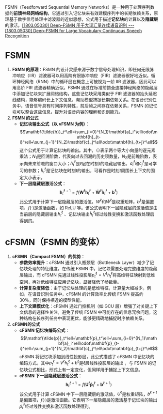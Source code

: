 FSMN（Feedforward Sequential Memory Networks）是一种用于处理序列数据的**前馈神经网络结构**，它通过引入记忆块来有效建模序列中的长期依赖关系，原理基于数字信号处理中滤波器的近似思想，公式用于描述**记忆块**的计算以及**隐藏层**的激活。[[1803.05030] Deep-FSMN 用于大词汇量连续语音识别 --- [1803.05030] Deep-FSMN for Large Vocabulary Continuous Speech Recognition](https://ar5iv.labs.arxiv.org/html/1803.05030?_immersive_translate_auto_translate=1)


# FSMN
1. **FSMN 的原理**：FSMN 的设计灵感来源于数字信号处理知识，即任何无限脉冲响应（IIR）滤波器可以用高阶有限脉冲响应（FIR）滤波器很好地近似。循环神经网络（RNN）中的循环层在概念上可被视为一阶 IIR 滤波器，因此可以用高阶 FIR 滤波器精确近似。FSMN 通过在标准前馈全连接神经网络的隐藏层中添加记忆块来扩展网络结构，这些记忆块采用类似于 FIR 滤波器的抽头延迟线结构，能够编码长上下文信息，帮助模型捕捉长期依赖关系。在语音识别任务中，语音信号具有时间序列特性，前后帧之间存在依赖关系，FSMN 的记忆块可以整合这些信息，提升对语音内容的理解和识别能力。
2. **FSMN 的公式**
    - **记忆块输出公式（以 vFSMN 为例）**：$$\mathbf{\tilde{h}}_t^\ell=\sum_{i=0}^{N_1}\mathbf{a}_i^\ell\odot\mathbf{h}_{t-i}^\ell+\sum_{j=1}^{N_2}\mathbf{c}_j^\ell\odot\mathbf{h}_{t+j}^\ell$$这个公式用于计算记忆块的输出。其中，$\odot$表示两个等大小向量的逐元素乘法；$N_{1}$是回溯阶数，代表向过去回溯的历史项数量，$N_{2}$是前瞻阶数，表示向未来前瞻的窗口大小；$h_{t}^{\ell}$是$\ell$层在时刻$t$的隐藏层输出，$a_{i}^{\ell}$和$c_{j}^{\ell}$是可学习的参数；$\tilde{h}_{t}^{\ell}$是记忆块在时刻$t$的输出，可看作是时刻$t$周围长上下文的固定大小表示。
    - **下一层隐藏层激活公式**：$$\mathbf{h}_t^{\ell+1}=f(\mathbf{W}^\ell\mathbf{h}_t^\ell+\mathbf{\tilde{W}}^\ell\mathbf{\tilde{h}}_t^\ell+\mathbf{b}^\ell)$$此公式用于计算下一层隐藏层的激活值。$W^{\ell}$和$\tilde{W}^{\ell}$是权重矩阵，$b^{\ell}$是偏置项，$f(\cdot)$是激活函数，如 ReLU 等。该公式表明下一层隐藏层的激活值是由当前层的隐藏层输出$h_{t}^{\ell}$ 、记忆块输出$\tilde{h}_{t}^{\ell}$经过线性变换和激活函数处理后得到的。


# cFSMN（FSMN 的变体）
1. **cFSMN（Compact FSMN）的优势**：
    - **参数效率提升**：cFSMN 通过引入瓶颈层（Bottleneck Layer）减少了记忆块处理的特征维度。在传统 FSMN 中，记忆块需要处理完整维度的隐藏层输出，而 cFSMN 先通过线性投影层$p_{t}^{\ell}=V^{\ell}h_{t}^{\ell}$将高维特征映射到低维空间，再对低维特征应用记忆块，显著降低了参数量。
    - **计算复杂度降低**：由于记忆块处理的是低维特征，计算量大幅减少。例如，在语音识别任务中，cFSMN 的计算效率比传统 FSMN 提高约 30%，同时保持相近的模型性能。
    - **上下文建模优化**：cFSMN 通过门控机制（如 GCU 层）增强了对关键上下文信息的选择性关注，避免了传统 FSMN 中可能存在的信息冗余问题。这种结构在长序列任务中表现更优，能够更精确地捕捉时序依赖关系。
2. **cFSMN的公式**
    - **cFSMN 记忆块编码公式**：$$\mathbf{\tilde{p}}_t^\ell=\mathbf{p}_t^\ell+\sum_{i=0}^{N_1}\mathbf{a}_i^\ell\odot\mathbf{p}_{t-i}^\ell+\sum_{j=1}^{N_2}\mathbf{c}_j^\ell\odot\mathbf{p}_{t+j}^\ell$$cFSMN 将记忆块添加到线性投影层，此公式描述了 cFSMN 中记忆块的编码方式。其中$p_{t}^{\ell}=V^{\ell}h_{t}^{\ell}+b^{\ell}$是$\ell$层线性投影层的输出 ，与 FSMN 的记忆块公式相比，形式上有一定变化，但同样用于捕捉上下文信息。
    - **cFSMN 下一层隐藏层激活公式**：$$\mathbf{h}_t^{\ell+1}=f(\mathbf{U}^\ell\mathbf{\tilde{p}}_t^\ell+\mathbf{b}^{\ell+1})$$该公式用于计算 cFSMN 中下一层隐藏层的激活值，$U^{\ell}$是权重矩阵，$b^{\ell+1}$是偏置项，$f(\cdot)$是激活函数。它表明下一层隐藏层的激活基于记忆块的输出$\tilde{p}_{t}^{\ell}$经过线性变换和激活函数处理得到。
